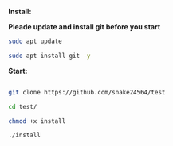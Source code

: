 <b>Install:</b>

<b>Pleade update and install git before you start</b>

```sh
sudo apt update

sudo apt install git -y
```

<b>Start:</b>

```sh

git clone https://github.com/snake24564/test

cd test/

chmod +x install

./install
```
